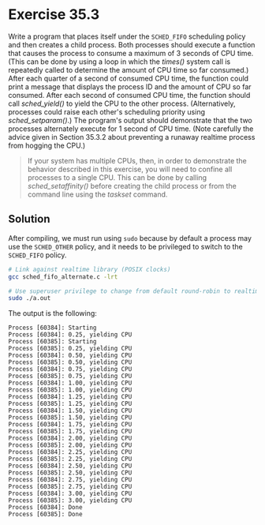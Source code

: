 # Exercise 35.3

Write a program that places itself under the `SCHED_FIFO` scheduling policy and then creates
a child process. Both processes should execute a function that causes the process to consume
a maximum of 3 seconds of CPU time. (This can be done by using a loop in which the *times()*
system call is repeatedly called to determine the amount of CPU time so far consumed.) After
each quarter of a second of consumed CPU time, the function could print a message that displays
the process ID and the amount of CPU so far consumed. After each second of consumed CPU time,
the function should call *sched_yield()* to yield the CPU to the other process. (Alternatively,
processes could raise each other's scheduling priority using *sched_setparam()*.) The program's
output should demonstrate that the two processes alternately execute for 1 second of CPU time.
(Note carefully the advice given in Section 35.3.2 about preventing a runaway realtime process
from hogging the CPU.)

> If your system has multiple CPUs, then, in order to demonstrate the behavior described in this
exercise, you will need to confine all processes to a single CPU. This can be done by calling
*sched_setaffinity()* before creating the child process or from the command line using the
*taskset* command.

## Solution

After compiling, we must run using `sudo` because by default a process may use the `SCHED_OTHER` policy,
and it needs to be privileged to switch to the `SCHED_FIFO` policy.

```bash
# Link against realtime library (POSIX clocks)
gcc sched_fifo_alternate.c -lrt

# Use superuser privilege to change from default round-robin to realtime scheduling policy
sudo ./a.out
```

The output is the following:

```
Process [60384]: Starting
Process [60384]: 0.25, yielding CPU
Process [60385]: Starting
Process [60385]: 0.25, yielding CPU
Process [60384]: 0.50, yielding CPU
Process [60385]: 0.50, yielding CPU
Process [60384]: 0.75, yielding CPU
Process [60385]: 0.75, yielding CPU
Process [60384]: 1.00, yielding CPU
Process [60385]: 1.00, yielding CPU
Process [60384]: 1.25, yielding CPU
Process [60385]: 1.25, yielding CPU
Process [60384]: 1.50, yielding CPU
Process [60385]: 1.50, yielding CPU
Process [60384]: 1.75, yielding CPU
Process [60385]: 1.75, yielding CPU
Process [60384]: 2.00, yielding CPU
Process [60385]: 2.00, yielding CPU
Process [60384]: 2.25, yielding CPU
Process [60385]: 2.25, yielding CPU
Process [60384]: 2.50, yielding CPU
Process [60385]: 2.50, yielding CPU
Process [60384]: 2.75, yielding CPU
Process [60385]: 2.75, yielding CPU
Process [60384]: 3.00, yielding CPU
Process [60385]: 3.00, yielding CPU
Process [60384]: Done
Process [60385]: Done
```
